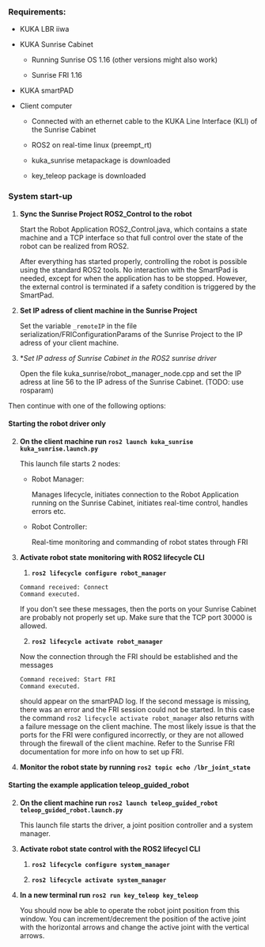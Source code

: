 ### Requirements:

- KUKA LBR iiwa

- KUKA Sunrise Cabinet
  
  - Running Sunrise OS 1.16 (other versions might also work)
  
  - Sunrise FRI 1.16

- KUKA smartPAD

- Client computer
  
  - Connected with an ethernet cable to the KUKA Line Interface (KLI) of the Sunrise Cabinet
  
  - ROS2 on real-time linux (preempt_rt)
  
  - kuka_sunrise metapackage is downloaded
  
  - key_teleop package is downloaded

### System start-up

1. **Sync the Sunrise Project ROS2_Control to the robot**
   
   Start the Robot Application ROS2_Control.java, which contains a state machine and a TCP interface so that full control over the state of the robot can be realized from ROS2.
   
   After everything has started properly, controlling the robot is possible using the standard ROS2 tools. No interaction with the SmartPad is needed, except for when the application has to be stopped. However, the external control is terminated if a safety condition is triggered by the SmartPad.

2. **Set IP adress of client machine in the Sunrise Project**
   
   Set the variable `_remoteIP` in the file serialization/FRIConfigurationParams of the Sunrise Project to the IP adress of your client machine.

3. **Set IP adress of Sunrise Cabinet in the ROS2 sunrise driver*
   
   Open the file kuka_sunrise/robot_,manager_node.cpp and set the IP adress at line 56 to the IP adress of the Sunrise Cabinet. (TODO: use rosparam)

Then continue with one of the following options:

#### Starting the robot driver only

2. **On the client machine run `ros2 launch kuka_sunrise kuka_sunrise.launch.py`**
   
   This launch file starts 2 nodes:
   
   - Robot Manager:
     
     Manages lifecycle, initiates connection to the Robot Application running on the Sunrise Cabinet, initiates real-time control, handles errors etc.
   
   - Robot Controller:
     
     Real-time monitoring and commanding of robot states through FRI

3. **Activate robot state monitoring with ROS2 lifecycle CLI**
   
   1. **`ros2 lifecycle configure robot_manager`**
   
   ```
   Command received: Connect
   Command executed.
   ```
   
   If you don't see these messages, then the ports on your Sunrise Cabinet are probably not properly set up. Make sure that the TCP port 30000 is allowed.
   
   2. **`ros2 lifecycle activate robot_manager`**
   
   Now the connection through the FRI should be established and the messages 
   
   ```
   Command received: Start FRI
   Command executed.
   ```
   
   should appear on the smartPAD log. If the second message is missing, there was an error and the FRI session could not be started. In this case the command `ros2 lifecycle activate robot_manager` also returns with a failure message on the client machine. The most likely issue is that the ports for the FRI were configured incorrectly, or they are not allowed through the firewall of the client machine.  Refer to the Sunrise FRI documentation for more info on how to set up FRI.

4. **Monitor the robot state by running `ros2 topic echo /lbr_joint_state`**

#### Starting the example application teleop_guided_robot

2. **On the client machine run `ros2 launch teleop_guided_robot teleop_guided_robot.launch.py`**
   
   This launch file starts the driver, a joint position controller and a system manager.

3. **Activate robot state control with the ROS2 lifecycl CLI**
   
   1. **`ros2 lifecycle configure system_manager`**
   
   2. **`ros2 lifecycle activate system_manager`**

4. **In a new terminal run `ros2 run key_teleop key_teleop`**
   
   You should now be able to operate the robot joint position from this window. You can increment/decrement the position of the active joint with the horizontal arrows and change the active joint with the vertical arrows.
